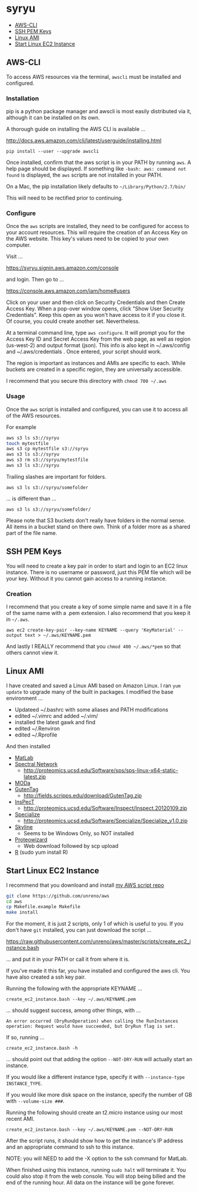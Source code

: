 # syryu

*	[AWS-CLI](#aws-cli)
*	[SSH PEM Keys](#ssh-pem-keys)
*	[Linux AMI](#linux-ami)
*	[Start Linux EC2 Instance](#start-linux-ec2-instance)




##	AWS-CLI

To access AWS resources via the terminal, `awscli` must be installed and configured.




###	Installation

pip is a python package manager and awscli is most easily distributed via it,
although it can be installed on its own.

A thorough guide on installing the AWS CLI is available ...

http://docs.aws.amazon.com/cli/latest/userguide/installing.html

`pip install --user --upgrade awscli`

Once installed, confirm that the aws script is in your PATH by running `aws`.
A help page should be displayed.
If something like `-bash: aws: command not found` is displayed,
the `aws` scripts are not installed in your PATH.

On a Mac, the pip installation likely defaults to `~/Library/Python/2.7/bin/`

This will need to be rectified prior to continuing.




###	Configure

Once the `aws` scripts are installed, they need to be configured for access to your account resources.
This will require the creation of an Access Key on the AWS website.
This key's values need to be copied to your own computer.

Visit ...

https://syryu.signin.aws.amazon.com/console

and login. Then go to ...

https://console.aws.amazon.com/iam/home#users

Click on your user and then click on Security Credentials and then Create Access Key. When a pop-over window opens, click "Show User Security Credentials". Keep this open as you won't have access to it if you close it. Of course, you could create another set. Nevertheless.

At a terminal command line, type `aws configure`. It will prompt you for the Access Key ID and Secret Access Key from the web page, as well as region (us-west-2) and output format (json). This info is also kept in ~/.aws/config and ~/.aws/credentials . Once entered, your script should work.

The region is important as instances and AMIs are specific to each.
While buckets are created in a specific region, they are universally accessible.

I recommend that you secure this directory with `chmod 700 ~/.aws`




###	Usage

Once the `aws` script is installed and configured, you can use it to access all of the AWS resources.

For example

```BASH
aws s3 ls s3://syryu
touch mytestfile
aws s3 cp mytestfile s3://syryu
aws s3 ls s3://syryu
aws s3 rm s3://syryu/mytestfile
aws s3 ls s3://syryu
```

Trailing slashes are important for folders.

`aws s3 ls s3://syryu/somefolder`

... is different than ...

`aws s3 ls s3://syryu/somefolder/`

Please note that S3 buckets don't really have folders in the normal sense.
All items in a bucket stand on there own.
Think of a folder more as a shared part of the file name.




## SSH PEM Keys

You will need to create a key pair in order to start and login to an EC2 linux instance.
There is no username or password, just this PEM file which will be your key.
Without it you cannot gain access to a running instance.




### Creation

I recommend that you create a key of some simple name and save it in a file of the same name with a .pem extension.
I also recommend that you keep it in `~/.aws`.

`aws ec2 create-key-pair --key-name KEYNAME --query 'KeyMaterial' --output text > ~/.aws/KEYNAME.pem`

And lastly I REALLY recommend that you `chmod 400 ~/.aws/*pem` so that others cannot view it.




## Linux AMI

I have created and saved a Linux AMI based on Amazon Linux.
I ran `yum update` to upgrade many of the built in packages.
I modified the base environment ...
*	Updateed ~/.bashrc with some aliases and PATH modifications
* edited ~/.vimrc and added ~/.vim/
*	installed the latest gawk and find
*	edited ~/.Renviron
*	edited ~/.Rprofile

And then installed
*	[MatLab](http://www.mathworks.com/downloads/web_downloads/download_release?release=R2016b)
*	[Spectral Network](http://proteomics.ucsd.edu/software-tools/spectral-networks/)
	*	http://proteomics.ucsd.edu/Software/sps/sps-linux-x64-static-latest.zip
*	[MODa](http://prix.hanyang.ac.kr/download/software_archive/release/moda_v1.51.zip)
*	[GutenTag](http://fields.scripps.edu/yates/wp/?page_id=17)
	*	http://fields.scripps.edu/download/GutenTag.zip
*	[InsPecT](http://proteomics.ucsd.edu/Software/Inspect/)
	*	http://proteomics.ucsd.edu/Software/Inspect/Inspect.20120109.zip
*	[Specialize](http://proteomics.ucsd.edu/software-tools/specialize/)
	*	http://proteomics.ucsd.edu/Software/Specialize/Specialize_v1.0.zip
*	[Skyline](https://skyline.gs.washington.edu/labkey/project/home/software/Skyline/begin.view)
	*	Seems to be Windows Only, so NOT installed
*	[Proteowizard](http://proteowizard.sourceforge.net/downloads.shtml)
	*	Web download followed by scp upload
*	[R](https://www.r-project.org) (sudo yum install R)




## Start Linux EC2 Instance

I recommend that you downloand and install
[my AWS script repo](https://github.com/unreno/aws)

```BASH
git clone https://github.com/unreno/aws
cd aws
cp Makefile.example Makefile
make install
```

For the moment, it is just 2 scripts, only 1 of which is useful to you.
If you don't have `git` installed, you can just download the script ...

https://raw.githubusercontent.com/unreno/aws/master/scripts/create_ec2_instance.bash

... and put it in your PATH or call it from where it is.


If you've made it this far, you have installed and configured the aws cli.
You have also created a ssh key pair.

Running the following with the appropriate KEYNAME ...

`create_ec2_instance.bash --key ~/.aws/KEYNAME.pem`

... should suggest success, among other things, with ...

`An error occurred (DryRunOperation) when calling the RunInstances operation: Request would have succeeded, but DryRun flag is set.`



If so, running ...

`create_ec2_instance.bash -h`

... should point out that adding the option `--NOT-DRY-RUN` will actually start an instance.


If you would like a different instance type, specify it with `--instance-type INSTANCE_TYPE`.

If you would like more disk space on the instance, specify the number of GB with `--volume-size ###`.


Running the following should create an t2.micro instance using our most recent AMI.

`create_ec2_instance.bash --key ~/.aws/KEYNAME.pem --NOT-DRY-RUN`

After the script runs, it should show how to get the instance's IP address
and an appropriate command to ssh to this instance.


NOTE: you will NEED to add the -X option to the ssh command for MatLab.


When finished using this instance, running `sudo halt` will terminate it.
You could also stop it from the web console.
You will stop being billed and the end of the running hour.
All data on the instance will be gone forever.









